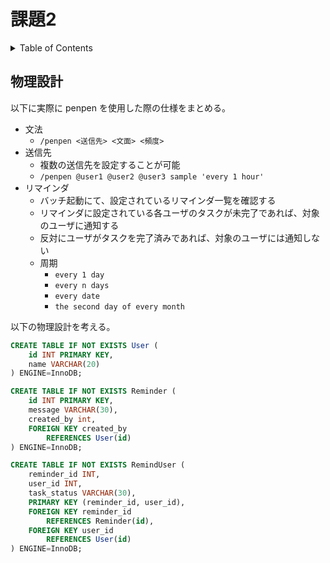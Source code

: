 # 課題2

<!-- START doctoc generated TOC please keep comment here to allow auto update -->
<!-- DON'T EDIT THIS SECTION, INSTEAD RE-RUN doctoc TO UPDATE -->
<details>
<summary>Table of Contents</summary>

- [物理設計](#%E7%89%A9%E7%90%86%E8%A8%AD%E8%A8%88)

</details>
<!-- END doctoc generated TOC please keep comment here to allow auto update -->

## 物理設計

以下に実際に penpen を使用した際の仕様をまとめる。

- 文法
  - `/penpen <送信先> <文面> <頻度>`
- 送信先
  - 複数の送信先を設定することが可能
  - `/penpen @user1 @user2 @user3 sample 'every 1 hour'`
- リマインダ
  - バッチ起動にて、設定されているリマインダ一覧を確認する
  - リマインダに設定されている各ユーザのタスクが未完了であれば、対象のユーザに通知する
  - 反対にユーザがタスクを完了済みであれば、対象のユーザには通知しない
  - 周期
    - `every 1 day`
    - `every n days`
    - `every date`
    - `the second day of every month`

以下の物理設計を考える。

```sql
CREATE TABLE IF NOT EXISTS User (
    id INT PRIMARY KEY,
    name VARCHAR(20)
) ENGINE=InnoDB;

CREATE TABLE IF NOT EXISTS Reminder (
    id INT PRIMARY KEY,
    message VARCHAR(30),
    created_by int,
    FOREIGN KEY created_by
        REFERENCES User(id)
) ENGINE=InnoDB;

CREATE TABLE IF NOT EXISTS RemindUser (
    reminder_id INT,
    user_id INT,
    task_status VARCHAR(30),
    PRIMARY KEY (reminder_id, user_id),
    FOREIGN KEY reminder_id
        REFERENCES Reminder(id),
    FOREIGN KEY user_id
        REFERENCES User(id)
) ENGINE=InnoDB;
```
